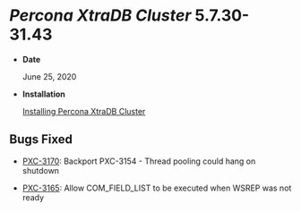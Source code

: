 # *Percona XtraDB Cluster* 5.7.30-31.43


* **Date**

    June 25, 2020



* **Installation**

    [Installing Percona XtraDB Cluster](https://www.percona.com/doc/percona-xtradb-cluster/5.7/install/index.html)


## Bugs Fixed


* [PXC-3170](https://jira.percona.com/browse/PXC-3170): Backport PXC-3154 - Thread pooling could hang on shutdown


* [PXC-3165](https://jira.percona.com/browse/PXC-3165): Allow COM_FIELD_LIST to be executed when WSREP was not ready

